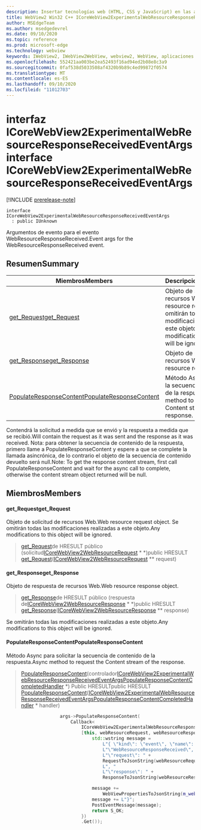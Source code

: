 ```yaml
---
description: Insertar tecnologías web (HTML, CSS y JavaScript) en las aplicaciones nativas con el control Microsoft Edge WebView2
title: WebView2 Win32 C++ ICoreWebView2ExperimentalWebResourceResponseReceivedEventArgs
author: MSEdgeTeam
ms.author: msedgedevrel
ms.date: 09/10/2020
ms.topic: reference
ms.prod: microsoft-edge
ms.technology: webview
keywords: IWebView2, IWebView2WebView, webview2, WebView, aplicaciones Win32, Win32, Edge, ICoreWebView2, ICoreWebView2Controller, control de explorador, HTML Edge, ICoreWebView2ExperimentalWebResourceResponseReceivedEventArgs
ms.openlocfilehash: 552421aa003be2ea52493f16ad94ed2b08e8c3a9
ms.sourcegitcommit: 0faf538d5033508af4320b9b89c4ed99872f0574
ms.translationtype: MT
ms.contentlocale: es-ES
ms.lasthandoff: 09/10/2020
ms.locfileid: "11012703"
---
```

# <span data-ttu-id="65339-104">interfaz ICoreWebView2ExperimentalWebResourceResponseReceivedEventArgs</span><span class="sxs-lookup"><span data-stu-id="65339-104">interface ICoreWebView2ExperimentalWebResourceResponseReceivedEventArgs</span></span> 

[!INCLUDE [prerelease-note](../../includes/prerelease-note.md)]

```
interface ICoreWebView2ExperimentalWebResourceResponseReceivedEventArgs
  : public IUnknown
```

<span data-ttu-id="65339-105">Argumentos de evento para el evento WebResourceResponseReceived.</span><span class="sxs-lookup"><span data-stu-id="65339-105">Event args for the WebResourceResponseReceived event.</span></span>

## <span data-ttu-id="65339-106">Resumen</span><span class="sxs-lookup"><span data-stu-id="65339-106">Summary</span></span>

 <span data-ttu-id="65339-107">Miembros</span><span class="sxs-lookup"><span data-stu-id="65339-107">Members</span></span>                        | <span data-ttu-id="65339-108">Descripciones</span><span class="sxs-lookup"><span data-stu-id="65339-108">Descriptions</span></span>
--------------------------------|---------------------------------------------
[<span data-ttu-id="65339-109">get_Request</span><span class="sxs-lookup"><span data-stu-id="65339-109">get_Request</span></span>](#get_request) | <span data-ttu-id="65339-110">Objeto de solicitud de recursos Web.</span><span class="sxs-lookup"><span data-stu-id="65339-110">Web resource request object.</span></span> <span data-ttu-id="65339-111">Se omitirán todas las modificaciones realizadas a este objeto.</span><span class="sxs-lookup"><span data-stu-id="65339-111">Any modifications to this object will be ignored.</span></span>
[<span data-ttu-id="65339-112">get_Response</span><span class="sxs-lookup"><span data-stu-id="65339-112">get_Response</span></span>](#get_response) | <span data-ttu-id="65339-113">Objeto de respuesta de recursos Web.</span><span class="sxs-lookup"><span data-stu-id="65339-113">Web resource response object.</span></span>
[<span data-ttu-id="65339-114">PopulateResponseContent</span><span class="sxs-lookup"><span data-stu-id="65339-114">PopulateResponseContent</span></span>](#populateresponsecontent) | <span data-ttu-id="65339-115">Método Async para solicitar la secuencia de contenido de la respuesta.</span><span class="sxs-lookup"><span data-stu-id="65339-115">Async method to request the Content stream of the response.</span></span>

<span data-ttu-id="65339-116">Contendrá la solicitud a medida que se envió y la respuesta a medida que se recibió.</span><span class="sxs-lookup"><span data-stu-id="65339-116">Will contain the request as it was sent and the response as it was received.</span></span> <span data-ttu-id="65339-117">Nota: para obtener la secuencia de contenido de la respuesta, primero llame a PopulateResponseContent y espere a que se complete la llamada asincrónica, de lo contrario el objeto de la secuencia de contenido devuelto será null.</span><span class="sxs-lookup"><span data-stu-id="65339-117">Note: To get the response content stream, first call PopulateResponseContent and wait for the async call to complete, otherwise the content stream object returned will be null.</span></span>

## <span data-ttu-id="65339-118">Miembros</span><span class="sxs-lookup"><span data-stu-id="65339-118">Members</span></span>

#### <span data-ttu-id="65339-119">get_Request</span><span class="sxs-lookup"><span data-stu-id="65339-119">get_Request</span></span> 

<span data-ttu-id="65339-120">Objeto de solicitud de recursos Web.</span><span class="sxs-lookup"><span data-stu-id="65339-120">Web resource request object.</span></span> <span data-ttu-id="65339-121">Se omitirán todas las modificaciones realizadas a este objeto.</span><span class="sxs-lookup"><span data-stu-id="65339-121">Any modifications to this object will be ignored.</span></span>

> <span data-ttu-id="65339-122">[get_Request](#get_request)de HRESULT público (solicitud[ICoreWebView2WebResourceRequest](icorewebview2webresourcerequest.md) \* \*)</span><span class="sxs-lookup"><span data-stu-id="65339-122">public HRESULT [get_Request](#get_request)([ICoreWebView2WebResourceRequest](icorewebview2webresourcerequest.md) \*\* request)</span></span>

#### <span data-ttu-id="65339-123">get_Response</span><span class="sxs-lookup"><span data-stu-id="65339-123">get_Response</span></span> 

<span data-ttu-id="65339-124">Objeto de respuesta de recursos Web.</span><span class="sxs-lookup"><span data-stu-id="65339-124">Web resource response object.</span></span>

> <span data-ttu-id="65339-125">[get_Response](#get_response)de HRESULT público (respuesta de[ICoreWebView2WebResourceResponse](icorewebview2webresourceresponse.md) \* \*)</span><span class="sxs-lookup"><span data-stu-id="65339-125">public HRESULT [get_Response](#get_response)([ICoreWebView2WebResourceResponse](icorewebview2webresourceresponse.md) \*\* response)</span></span>

<span data-ttu-id="65339-126">Se omitirán todas las modificaciones realizadas a este objeto.</span><span class="sxs-lookup"><span data-stu-id="65339-126">Any modifications to this object will be ignored.</span></span>

#### <span data-ttu-id="65339-127">PopulateResponseContent</span><span class="sxs-lookup"><span data-stu-id="65339-127">PopulateResponseContent</span></span> 

<span data-ttu-id="65339-128">Método Async para solicitar la secuencia de contenido de la respuesta.</span><span class="sxs-lookup"><span data-stu-id="65339-128">Async method to request the Content stream of the response.</span></span>

> <span data-ttu-id="65339-129">[PopulateResponseContent](#populateresponsecontent)(controlador[ICoreWebView2ExperimentalWebResourceResponseReceivedEventArgsPopulateResponseContentCompletedHandler](icorewebview2experimentalwebresourceresponsereceivedeventargspopulateresponsecontentcompletedhandler.md) \*) Public HRESULT</span><span class="sxs-lookup"><span data-stu-id="65339-129">public HRESULT [PopulateResponseContent](#populateresponsecontent)([ICoreWebView2ExperimentalWebResourceResponseReceivedEventArgsPopulateResponseContentCompletedHandler](icorewebview2experimentalwebresourceresponsereceivedeventargspopulateresponsecontentcompletedhandler.md) \* handler)</span></span>

```cpp
                    args->PopulateResponseContent(
                        Callback<
                            ICoreWebView2ExperimentalWebResourceResponseReceivedEventArgsPopulateResponseContentCompletedHandler>(
                            [this, webResourceRequest, webResourceResponse](HRESULT result) {
                                std::wstring message =
                                    L"{ \"kind\": \"event\", \"name\": "
                                    L"\"WebResourceResponseReceived\", \"args\": {"
                                    L"\"request\": " +
                                    RequestToJsonString(webResourceRequest.get()) +
                                    L", "
                                    L"\"response\": " +
                                    ResponseToJsonString(webResourceResponse.get()) + L"}";

                                message +=
                                    WebViewPropertiesToJsonString(m_webviewEventSource.get());
                                message += L"}";
                                PostEventMessage(message);
                                return S_OK;
                            })
                            .Get());
```

